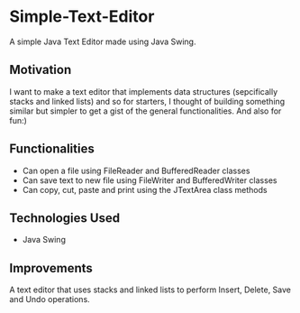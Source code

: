 # Simple-Text-Editor
A simple Java Text Editor made using Java Swing.

## Motivation
I want to make a text editor that implements data structures (sepcifically stacks and linked lists) and so for starters, I thought of building something similar but simpler to get a gist of the general functionalities. And also for fun:)

## Functionalities
+ Can open a file using FileReader and BufferedReader classes
+ Can save text to new file using FileWriter and BufferedWriter classes
+ Can copy, cut, paste and print using the JTextArea class methods

## Technologies Used
+ Java Swing

## Improvements
A text editor that uses stacks and linked lists to perform Insert, Delete, Save and Undo operations.
